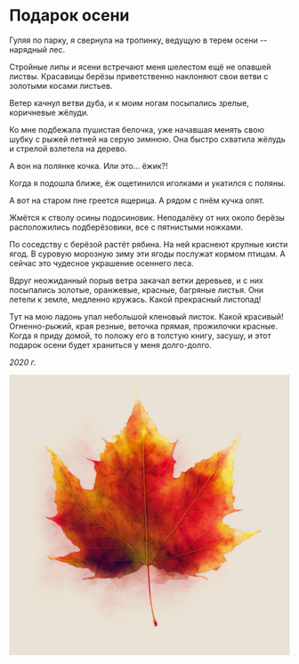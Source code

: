 # Подарок осени

Гуляя по парку, я свернула на тропинку, ведущую в терем осени -- нарядный лес.

Стройные липы и ясени встречают меня шелестом ещё не опавшей листвы. Красавицы берёзы приветственно наклоняют свои ветви с золотыми косами листьев.

Ветер качнул ветви дуба, и к моим ногам посыпались зрелые, коричневые жёлуди.

Ко мне подбежала пушистая белочка, уже начавшая менять свою шубку с рыжей летней на серую зимнюю. Она быстро схватила жёлудь и стрелой взлетела на дерево.

А вон на полянке кочка. Или это... ёжик?!

Когда я подошла ближе, ёж ощетинился иголками и укатился с поляны.

А вот на старом пне греется ящерица. А рядом с пнём кучка опят.

Жмётся к стволу осины подосиновик. Неподалёку от них около берёзы расположились подберёзовики, все с пятнистыми ножками.

По соседству с берёзой растёт рябина. На ней краснеют крупные кисти ягод. В суровую морозную зиму эти ягоды послужат кормом птицам. А сейчас это чудесное украшение осеннего леса.

Вдруг неожиданный порыв ветра закачал ветки деревьев, и с них посыпались золотые, оранжевые, красные, багряные листья. Они летели к земле, медленно кружась. Какой прекрасный листопад!

Тут на мою ладонь упал небольшой кленовый листок. Какой красивый! Огненно-рыжий, края резные, веточка прямая, прожилочки красные. Когда я приду домой, то положу его в толстую книгу, засушу, и этот подарок осени будет храниться у меня долго-долго.

*2020 г.*

![Кленовый листок](../images/maple-leaf.jpg)
